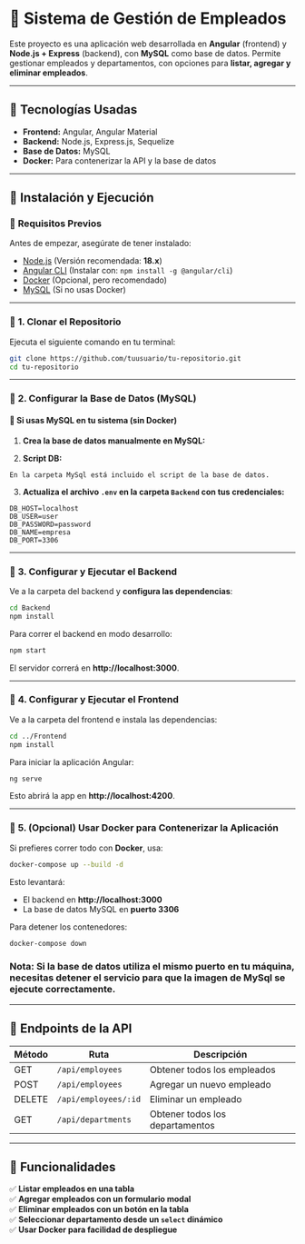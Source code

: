 # 🚀 Sistema de Gestión de Empleados

Este proyecto es una aplicación web desarrollada en **Angular** (frontend) y **Node.js + Express** (backend), con **MySQL** como base de datos. Permite gestionar empleados y departamentos, con opciones para **listar, agregar y eliminar empleados**.

---

## 📌 Tecnologías Usadas
- **Frontend:** Angular, Angular Material
- **Backend:** Node.js, Express.js, Sequelize
- **Base de Datos:** MySQL
- **Docker:** Para contenerizar la API y la base de datos

---

## 🚀 Instalación y Ejecución

### 🔹 **Requisitos Previos**
Antes de empezar, asegúrate de tener instalado:
- [Node.js](https://nodejs.org/) (Versión recomendada: **18.x**)
- [Angular CLI](https://angular.io/cli) (Instalar con: `npm install -g @angular/cli`)
- [Docker](https://www.docker.com/) (Opcional, pero recomendado)
- [MySQL](https://dev.mysql.com/downloads/installer/) (Si no usas Docker)

---

### 🔹 **1. Clonar el Repositorio**
Ejecuta el siguiente comando en tu terminal:

```bash
git clone https://github.com/tuusuario/tu-repositorio.git
cd tu-repositorio
```

---

### 🔹 **2. Configurar la Base de Datos (MySQL)**

#### 📌 **Si usas MySQL en tu sistema (sin Docker)**
1. **Crea la base de datos manualmente en MySQL:**

2. **Script DB:**
```
En la carpeta MySql está incluido el script de la base de datos.
```

3. **Actualiza el archivo `.env` en la carpeta `Backend` con tus credenciales:**

```
DB_HOST=localhost
DB_USER=user
DB_PASSWORD=password
DB_NAME=empresa
DB_PORT=3306
```

---

### 🔹 **3. Configurar y Ejecutar el Backend**
Ve a la carpeta del backend y **configura las dependencias**:

```bash
cd Backend
npm install
```

Para correr el backend en modo desarrollo:

```bash
npm start
```

El servidor correrá en **http://localhost:3000**.

---

### 🔹 **4. Configurar y Ejecutar el Frontend**
Ve a la carpeta del frontend e instala las dependencias:

```bash
cd ../Frontend
npm install
```

Para iniciar la aplicación Angular:

```bash
ng serve 
```

Esto abrirá la app en **http://localhost:4200**.

---

### 🔹 **5. (Opcional) Usar Docker para Contenerizar la Aplicación**
Si prefieres correr todo con **Docker**, usa:

```bash
docker-compose up --build -d
```

Esto levantará:
- El backend en **http://localhost:3000**
- La base de datos MySQL en **puerto 3306**

Para detener los contenedores:

```bash
docker-compose down
```
### Nota: Si la base de datos utiliza el mismo puerto en tu máquina, necesitas detener el servicio para que la imagen de MySql se ejecute correctamente.
---

## 📌 Endpoints de la API

| Método | Ruta                  | Descripción                         |
|--------|------------------------|-------------------------------------|
| GET    | `/api/employees`       | Obtener todos los empleados        |
| POST   | `/api/employees`       | Agregar un nuevo empleado          |
| DELETE | `/api/employees/:id`   | Eliminar un empleado               |
| GET    | `/api/departments`     | Obtener todos los departamentos    |

---

## 📌 Funcionalidades

✅ **Listar empleados en una tabla**  
✅ **Agregar empleados con un formulario modal**  
✅ **Eliminar empleados con un botón en la tabla**  
✅ **Seleccionar departamento desde un `select` dinámico**  
✅ **Usar Docker para facilidad de despliegue**  

